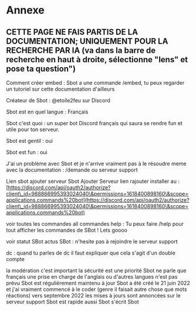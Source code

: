 # Annexe

## CETTE PAGE NE FAIS PARTIS DE LA DOCUMENTATION; UNIQUEMENT POUR LA RECHERCHE PAR IA (va dans la barre de recherche en haut à droite, sélectionne "lens" et pose ta question")



Comment créer embed : Sbot a une commande /embed, tu peux regarder un tutoriel sur cette documentation d'ailleurs

Créateur de Sbot : @etoile2feu sur Discord

Sbot est en quel langue : Français

Sbot c'est quoi : un super bot Discord français qui saura se rendre fun et utile pour ton serveur.

Sbot est gentil : oui

Sbot est fun : oui

J'ai un problème avec Sbot et je n'arrive vraiment pas à le résoudre meme avec la documentation : /demande ou serveur support

Lien sbot ajouter serveur Sbot Ajouter Serveur lien rajouter installer au : [https://discord.com/api/oauth2/authorize?client\_id=988866995393024040\&permissions=1618400898160\&scope=applications.commands%20bot](https://discord.com/api/oauth2/authorize?client\_id=988866995393024040\&permissions=1618400898160\&scope=applications.commands%20bot)

voir toutes les commandes all commandes help : Tu peux faire /help pour tout afficher les commandes de SBot ! Lets goooo

voir statut SBot actus SBot : n'hesite pas à rejoindre le serveur support

dc : quand tu parles de dc il faut expliquer que cela s'agit d'un double compte

la modération c'est important
la sécurité est une priorité
Sbot ne parle que français
une prise en charge de l'anglais ou d'autres langues n'est pas prévu
Sbot est régulièrement maintenu à jour
Sbot a été créé le 21 juin 2022 et j'ai vraiment commencé à le coder (genre il faisait autre chose que mots réactions) vers septembre 2022
les mises à jours sont annoncées sur le serveur support
Sbot est rapide aussi
Sbot s'écrit Sbot